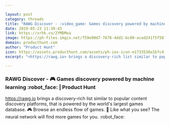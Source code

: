 ```yaml
---

layout: post
category: threads
title: "RAWG Discover - :video_game: Games discovery powered by machine learning :robot_face:"
date: 2019-05-23 11:39:43
link: https://vrhk.co/2YMDMoa
image: https://ph-files.imgix.net/f59e90d7-7678-4dd1-bc80-acad241f5f58?auto=format&fit=crop&h=512&w=1024
domain: producthunt.com
author: "Product Hunt"
icon: https://assets.producthunt.com/assets/ph-ios-icon-e1733530a1bfc41080db8161823f1ef262cdbbc933800c0a2a706f70eb9c277a.png
excerpt: "<https://rawg.io> brings a discovery-rich list similar to popular content discovery platforms, that is powered by the world's largest games database. :video_game: Browse an endless flow of games. :eyes: Like what you see? The neural network will find more games for you. :robot_face:"

---
```


### RAWG Discover - :video_game: Games discovery powered by machine learning :robot_face: | Product Hunt

<https://rawg.io> brings a discovery-rich list similar to popular content discovery platforms, that is powered by the world's largest games database. :video_game: Browse an endless flow of games. :eyes: Like what you see? The neural network will find more games for you. :robot_face: